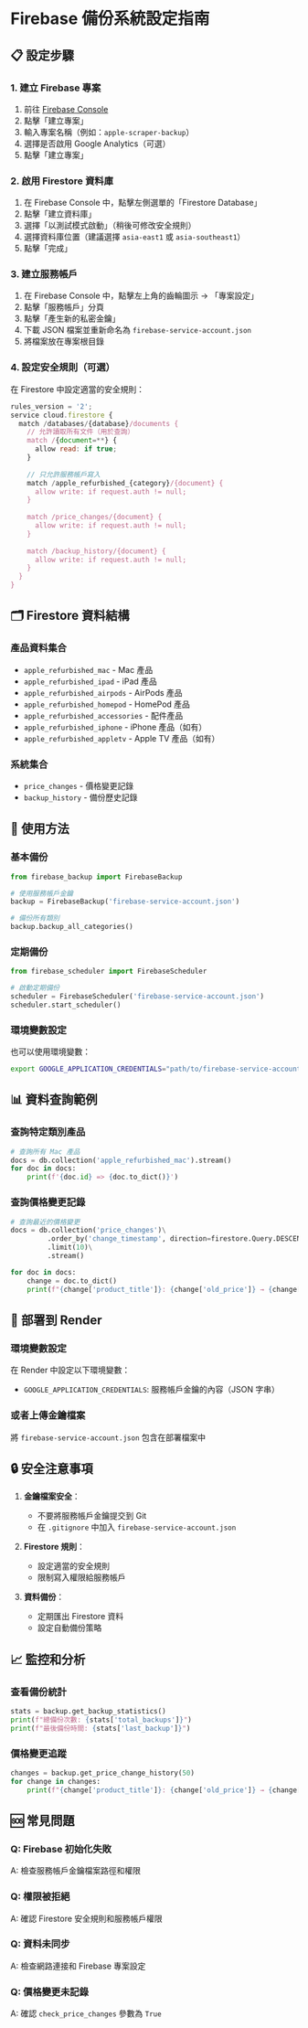 # Firebase 備份系統設定指南

## 📋 設定步驟

### 1. 建立 Firebase 專案
1. 前往 [Firebase Console](https://console.firebase.google.com/)
2. 點擊「建立專案」
3. 輸入專案名稱（例如：`apple-scraper-backup`）
4. 選擇是否啟用 Google Analytics（可選）
5. 點擊「建立專案」

### 2. 啟用 Firestore 資料庫
1. 在 Firebase Console 中，點擊左側選單的「Firestore Database」
2. 點擊「建立資料庫」
3. 選擇「以測試模式啟動」（稍後可修改安全規則）
4. 選擇資料庫位置（建議選擇 `asia-east1` 或 `asia-southeast1`）
5. 點擊「完成」

### 3. 建立服務帳戶
1. 在 Firebase Console 中，點擊左上角的齒輪圖示 → 「專案設定」
2. 點擊「服務帳戶」分頁
3. 點擊「產生新的私密金鑰」
4. 下載 JSON 檔案並重新命名為 `firebase-service-account.json`
5. 將檔案放在專案根目錄

### 4. 設定安全規則（可選）
在 Firestore 中設定適當的安全規則：

```javascript
rules_version = '2';
service cloud.firestore {
  match /databases/{database}/documents {
    // 允許讀取所有文件（用於查詢）
    match /{document=**} {
      allow read: if true;
    }
    
    // 只允許服務帳戶寫入
    match /apple_refurbished_{category}/{document} {
      allow write: if request.auth != null;
    }
    
    match /price_changes/{document} {
      allow write: if request.auth != null;
    }
    
    match /backup_history/{document} {
      allow write: if request.auth != null;
    }
  }
}
```

## 🗂️ Firestore 資料結構

### 產品資料集合
- `apple_refurbished_mac` - Mac 產品
- `apple_refurbished_ipad` - iPad 產品
- `apple_refurbished_airpods` - AirPods 產品
- `apple_refurbished_homepod` - HomePod 產品
- `apple_refurbished_accessories` - 配件產品
- `apple_refurbished_iphone` - iPhone 產品（如有）
- `apple_refurbished_appletv` - Apple TV 產品（如有）

### 系統集合
- `price_changes` - 價格變更記錄
- `backup_history` - 備份歷史記錄

## 🔧 使用方法

### 基本備份
```python
from firebase_backup import FirebaseBackup

# 使用服務帳戶金鑰
backup = FirebaseBackup('firebase-service-account.json')

# 備份所有類別
backup.backup_all_categories()
```

### 定期備份
```python
from firebase_scheduler import FirebaseScheduler

# 啟動定期備份
scheduler = FirebaseScheduler('firebase-service-account.json')
scheduler.start_scheduler()
```

### 環境變數設定
也可以使用環境變數：
```bash
export GOOGLE_APPLICATION_CREDENTIALS="path/to/firebase-service-account.json"
```

## 📊 資料查詢範例

### 查詢特定類別產品
```python
# 查詢所有 Mac 產品
docs = db.collection('apple_refurbished_mac').stream()
for doc in docs:
    print(f'{doc.id} => {doc.to_dict()}')
```

### 查詢價格變更記錄
```python
# 查詢最近的價格變更
docs = db.collection('price_changes')\
         .order_by('change_timestamp', direction=firestore.Query.DESCENDING)\
         .limit(10)\
         .stream()

for doc in docs:
    change = doc.to_dict()
    print(f"{change['product_title']}: {change['old_price']} → {change['new_price']}")
```

## 🚀 部署到 Render

### 環境變數設定
在 Render 中設定以下環境變數：
- `GOOGLE_APPLICATION_CREDENTIALS`: 服務帳戶金鑰的內容（JSON 字串）

### 或者上傳金鑰檔案
將 `firebase-service-account.json` 包含在部署檔案中

## 🔒 安全注意事項

1. **金鑰檔案安全**：
   - 不要將服務帳戶金鑰提交到 Git
   - 在 `.gitignore` 中加入 `firebase-service-account.json`

2. **Firestore 規則**：
   - 設定適當的安全規則
   - 限制寫入權限給服務帳戶

3. **資料備份**：
   - 定期匯出 Firestore 資料
   - 設定自動備份策略

## 📈 監控和分析

### 查看備份統計
```python
stats = backup.get_backup_statistics()
print(f"總備份次數: {stats['total_backups']}")
print(f"最後備份時間: {stats['last_backup']}")
```

### 價格變更追蹤
```python
changes = backup.get_price_change_history(50)
for change in changes:
    print(f"{change['product_title']}: {change['old_price']} → {change['new_price']}")
```

## 🆘 常見問題

### Q: Firebase 初始化失敗
A: 檢查服務帳戶金鑰檔案路徑和權限

### Q: 權限被拒絕
A: 確認 Firestore 安全規則和服務帳戶權限

### Q: 資料未同步
A: 檢查網路連接和 Firebase 專案設定

### Q: 價格變更未記錄
A: 確認 `check_price_changes` 參數為 `True` 